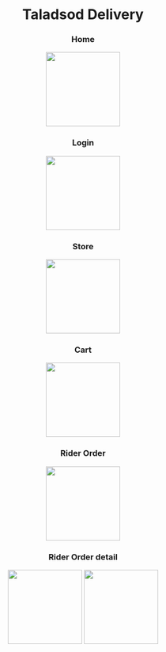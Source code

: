 <h1 align="center">Taladsod Delivery</h1>
<div align="center">
<h3>Home</h3>
<image width="150px" src="https://raw.githubusercontent.com/pppoond/market_delivery/master/images/home_screen.png?raw=true">
<h3>Login</h3>
<image width="150px" src="https://raw.githubusercontent.com/pppoond/market_delivery/master/images/user_login_screen.png?raw=true">
<h3>Store</h3>
<image width="150px" src="https://raw.githubusercontent.com/pppoond/market_delivery/master/images/store_screen.png?raw=true">
<h3>Cart</h3>
<image width="150px" src="https://raw.githubusercontent.com/pppoond/market_delivery/master/images/cart_screen.png?raw=true">
<h3>Rider Order</h3>
<image width="150px" src="https://raw.githubusercontent.com/pppoond/market_delivery/master/images/rider_order_screen.png?raw=true">

<h3>Rider Order detail</h3>
<image width="150px" src="https://raw.githubusercontent.com/pppoond/market_delivery/master/images/rider_order_detail_screen.png?raw=true">
<image width="150px" src="https://raw.githubusercontent.com/pppoond/market_delivery/master/images/rider_order_detail_screen3.png?raw=true">
</div>



